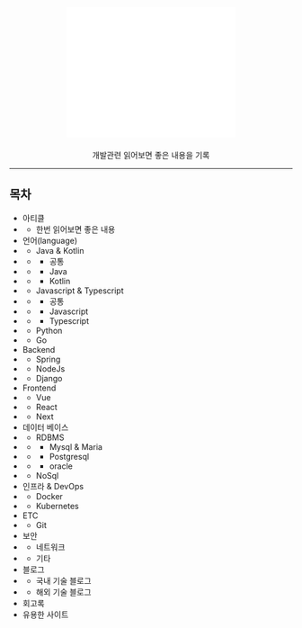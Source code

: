 <div align=center>
    <div>
        <a href="https://github.com/132262B/tech-reads-archive">
            <img width="300" src="https://raw.githubusercontent.com/132262B/tech-reads-archive/main/images/title.png">
          </a>
    </div>
    <br>
    <div>
        개발관련 읽어보면 좋은 내용을 기록
    </div>
</div>

---

## 목차
* 아티클
* * 한번 읽어보면 좋은 내용
* 언어(language)
* * Java & Kotlin
* * * 공통
* * * Java
* * * Kotlin
* * Javascript & Typescript
* * * 공통
* * * Javascript
* * * Typescript
* * Python
* * Go
* Backend
* * Spring
* * NodeJs
* * Django
* Frontend
* * Vue
* * React
* * Next
* 데이터 베이스
* * RDBMS
* * * Mysql & Maria
* * * Postgresql
* * * oracle
* * NoSql
* 인프라 & DevOps
* * Docker
* * Kubernetes
* ETC
* * Git
* 보안
* * 네트워크
* * 기타
* 블로그
* * 국내 기술 블로그
* * 해외 기술 블로그
* 회고록
* 유용한 사이트